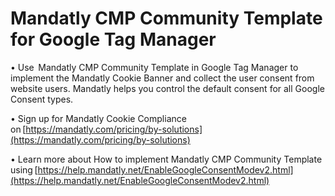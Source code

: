 # **Mandatly CMP Community Template for Google Tag Manager** 

• Use  Mandatly CMP Community Template in Google Tag Manager to implement the Mandatly Cookie Banner and collect the user consent from website users. Mandatly helps you control the default consent for all Google Consent types. 

• Sign up for Mandatly Cookie Compliance on [https://mandatly.com/pricing/by-solutions](https://mandatly.com/pricing/by-solutions) 

• Learn more about How to implement Mandatly CMP Community Template using [https://help.mandatly.net/EnableGoogleConsentModev2.html](https://help.mandatly.net/EnableGoogleConsentModev2.html) 

 